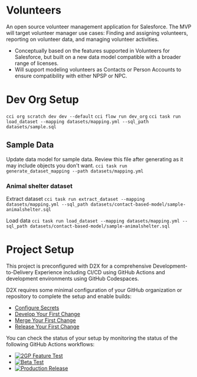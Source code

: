 # Volunteers
An open source volunteer management application for Salesforce. The MVP will target volunteer manager use cases: Finding and assigning volunteers, reporting on volunteer data, and managing volunteer activities.

- Conceptually based on the features supported in Volunteers for Salesforce, but built on a new data model compatible with a broader range of licenses.
- Will support modeling volunteers as Contacts or Person Accounts to ensure compatibility with either NPSP or NPC.


# Dev Org Setup
`cci org scratch dev dev --default`
`cci flow run dev_org`
`cci task run load_dataset --mapping datasets/mapping.yml --sql_path datasets/sample.sql`

## Sample Data 

Update data model for sample data. Review this file after generating as it may include objects you don't want.
`cci task run generate_dataset_mapping --path datasets/mapping.yml`

### Animal shelter dataset

Extract dataset
`cci task run extract_dataset --mapping datasets/mapping.yml --sql_path datasets/contact-based-model/sample-animalshelter.sql`

Load data
`cci task run load_dataset --mapping datasets/mapping.yml --sql_path datasets/contact-based-model/sample-animalshelter.sql`



# Project Setup
This project is preconfigured with D2X for a comprehensive Development-to-Delivery Experience including CI/CD using GitHub Actions and development environments using GitHub Codespaces.

D2X requires some minimal configuration of your GitHub organization or repository to complete the setup and enable builds:
* [Configure Secrets](https://d2x.readthedocs.io/en/latest/tutorial/#secrets)
* [Develop Your First Change](https://d2x.readthedocs.io/en/latest/tutorial/#develop)
* [Merge Your First Change](https://d2x.readthedocs.io/en/latest/tutorial/#merge)
* [Release Your First Change](https://d2x.readthedocs.io/en/latest/tutorial/#release)

You can check the status of your setup by monitoring the status of the following GitHub Actions workflows:
* [![2GP Feature Test](https://github.com/lmeerkatz/Volunteers/actions/workflows/feature.yml/badge.svg)](https://github.com/lmeerkatz/Volunteers/actions/workflows/feature.yml)
* [![Beta Test](https://github.com/lmeerkatz/Volunteers/actions/workflows/beta.yml/badge.svg)](https://github.com/lmeerkatz/Volunteers/actions/workflows/beta.yml)
* [![Production Release](https://github.com/lmeerkatz/Volunteers/actions/workflows/release.yml/badge.svg)](https://github.com/lmeerkatz/Volunteers/actions/workflows/release.yml)
